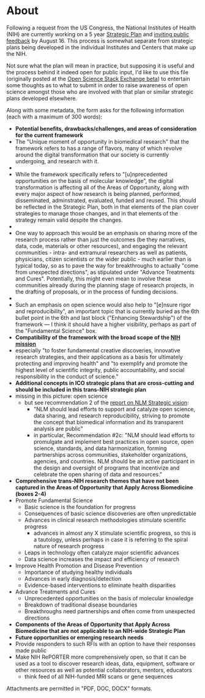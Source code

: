 # About
Following a request from the US Congress, the National Institutes of Health (NIH) are currently working on a 5 year [Strategic Plan](http://www.nih.gov/about/strategic-plan/) and [inviting public feedback][1] by August 16. This process is somewhat separate from strategic plans being developed in the individual Institutes and Centers that make up the NIH.

Not sure what the plan will mean in practice, but supposing it is useful and the process behind it indeed open for public input, I'd like to use this file (originally posted at the [Open Science Stack Exchange beta](http://openscience.stackexchange.com/questions/143/any-open-science-ideas-for-the-nih-wide-strategic-plan)) to entertain some thoughts as to what to submit in order to raise awareness of open science amongst those who are involved with that plan or similar strategic plans developed elsewhere.

Along with some metadata, the form asks for the following information (each with a maximum of 300 words):

 -  **Potential benefits, drawbacks/challenges, and areas of consideration for the current framework** 
  -  The "Unique moment of opportunity in biomedical research" that the framework refers to has a range of flavors, many of which revolve around the digital transformation that our society is currently undergoing, and research with it. 
  -  
  -  While the framework specifically refers to "[u]nprecedented opportunities on the basis of molecular knowledge", the digital transformation is affecting all of the Areas of Opportunity, along with every major aspect of how research is being planned, performed, disseminated, adminstrated, evaluated, funded and reused. This should be reflected in the Strategic Plan, both in that elements of the plan cover strategies to manage those changes, and in that elements of the strategy remain valid despite the changes.
  -  
  -  One way to approach this would be an emphasis on sharing more of the research process rather than just the outcomes (be they narratives, data, code, materials or other resources), and engaging the relevant communities - intra- and extramural researchers as well as patients, physicians, citizen scientists or the wider public - much earlier than is typical today, so as to pave the way for breakthroughs to actually "come from unexpected directions", as stipulated under "Advance Treatments and Cures". Potentially, this might even mean to involve these communities already during the planning stage of research projects, in the drafting of proposals, or in the process of funding decisions.
  -  
  -  Such an emphasis on open science would also help to "[e]nsure rigor and reproducibility", an important topic that is currently buried as the 6th bullet point in the 6th and last block ("Enhancing Stewardship") of the framework &mdash; I think it should have a higher visibility, perhaps as part of the "Fundamental Science" box.
 -  **Compatibility of the framework with the broad scope of the [NIH mission](http://www.nih.gov/about/mission.htm)**
  -  especially "to foster fundamental creative discoveries, innovative research strategies, and their applications as a basis for ultimately protecting and improving health" and "to exemplify and promote the highest level of scientific integrity, public accountability, and social responsibility in the conduct of science."
 -  **Additional concepts in ICO strategic plans that are cross-cutting and should be included in this trans-NIH strategic plan**
   - missing in this picture: open science
     - but see recommendation 2 of the [report on NLM Strategic vision](http://acd.od.nih.gov/reports/Report-NLM-06112015-ACD.pdf):
       - "NLM should lead efforts to support and catalyze open science, data sharing, and research reproducibility, striving to promote the concept that biomedical information and its transparent analysis are public"
       - in particular, Recommendation #2c: "NLM should lead efforts to promulgate and implement best practices in 
open source, open science, standards, and data harmonization, forming partnerships across 
communities, stakeholder organizations, agencies, and countries. NLM should be an active 
participant in the design and oversight of programs that incentivize and celebrate the open sharing of data and resources."
 -  **Comprehensive trans-NIH research themes that have not been captured in the Areas of Opportunity that Apply Across Biomedicine (boxes 2-4)**
  - Promote Fundamental Science
    - Basic science is the foundation for progress
    - Consequences of basic science discoveries are often unpredictable
    - Advances in clinical research methodologies stimulate scientific progress
      - advances in almost any X stimulate scientific progress, so this is a tautology, unless perhaps in case it is referring to the spiral nature of research progress
    - Leaps in technology often catalyze major scientific advances
    - Data science increases the impact and efficiency of research
  - Improve Health Promotion and Disease Prevention
    - Importance of studying healthy individuals
    - Advances in early diagnosis/detection
    - Evidence-based interventions to eliminate health disparities
  - Advance Treatments and Cures
    - Unprecedented opportunities on the basis of molecular knowledge
    - Breakdown of traditional disease boundaries
    - Breakthroughs need partnerships and often come from unexpected directions
 -  **Components of the Areas of Opportunity that Apply Across Biomedicine that are not applicable to an NIH-wide Strategic Plan**
 -  **Future opportunities or emerging research needs**
  - Provide responders to such RFIs with an option to have their responses made public
  - Make NIH RePORTER more comprehensively open, so that it can be used as a tool to discover research ideas,  data, equipment, software or other resources as well as potential collaborators, mentors, educators
    - think feed of all NIH-funded MRI scans or gene sequences

  
Attachments are permitted in "PDF, DOC, DOCX" formats.

  [1]: http://grants.nih.gov/grants/guide/notice-files/NOT-OD-15-118.html
